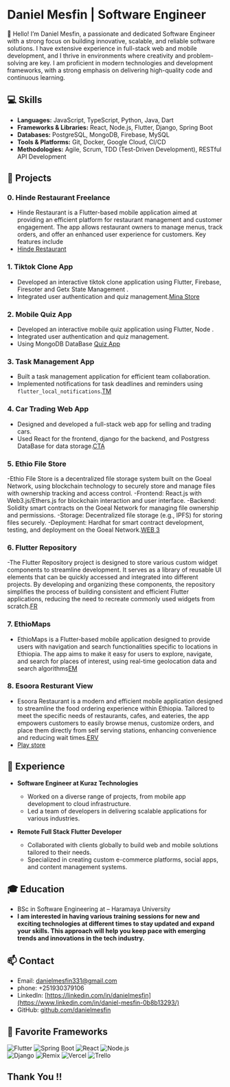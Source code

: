 

# Daniel Mesfin | Software Engineer

👋 Hello! I’m Daniel Mesfin, a passionate and dedicated Software Engineer with a strong focus on building innovative, scalable, and reliable software solutions. I have extensive experience in full-stack web and mobile development, and I thrive in environments where creativity and problem-solving are key. I am proficient in modern technologies and development frameworks, with a strong emphasis on delivering high-quality code and continuous learning.

## 💻 Skills

- **Languages:** JavaScript, TypeScript, Python, Java, Dart
- **Frameworks & Libraries:** React, Node.js, Flutter, Django, Spring Boot
- **Databases:** PostgreSQL, MongoDB, Firebase, MySQL
- **Tools & Platforms:** Git, Docker, Google Cloud, CI/CD
- **Methodologies:** Agile, Scrum, TDD (Test-Driven Development), RESTful API Development

## 🌟 Projects
### 0. Hinde Restaurant Freelance
   - Hinde Restaurant is a Flutter-based mobile application aimed at providing an efficient platform for restaurant management and customer engagement. The app allows restaurant owners to manage menus, track orders, and offer an enhanced user experience for customers. Key features include
   - [Hinde Restaurant](https://github.com/DanielMesfin/Indian-Restaurant-and-Sweet)
### 1. Tiktok Clone App
   - Developed an interactive tiktok clone  application using Flutter, Firebase, Firesoter and Getx State Management .
   - Integrated user authentication and quiz management.[Mina Store](https://github.com/DanielMesfin/MyShop)
### 2. Mobile Quiz App
   - Developed an interactive mobile quiz application using Flutter, Node .
   - Integrated user authentication and quiz management.
   - Using MongoDB DataBase [Quiz App](https://github.com/DanielMesfin/fullStack_Flutter_and_node_Game_app)

### 3. **Task Management App**
   - Built a task management application for efficient team collaboration.
   - Implemented notifications for task deadlines and reminders using `flutter_local_notifications`.[TM](https://github.com/DanielMesfin/taskmanagmenet-)

### 4. **Car Trading Web App**
   - Designed and developed a full-stack web app for selling and trading cars.
   - Used React for the frontend, django for the backend, and Postgress DataBase for data storage.[CTA](https://github.com/DanielMesfin/mekinaye)
### 5. **Ethio File Store**
   -Ethio File Store is a decentralized file storage system built on the Goeal Network, using blockchain technology to securely store and manage files with ownership tracking and access control.
   -Frontend: React.js with Web3.js/Ethers.js for blockchain interaction and user interface.
   -Backend: Solidity smart contracts on the Goeal Network for managing file ownership and permissions.
   -Storage: Decentralized file storage (e.g., IPFS) for storing files securely.
   -Deployment: Hardhat for smart contract development, testing, and deployment on the Goeal Network.[WEB 3](https://github.com/DanielMesfin/web3.0EthioDrive)
### 6. **Flutter Repository**
   -The Flutter Repository project is designed to store various custom widget components to streamline development. It serves as a library of reusable UI elements that can be quickly accessed and integrated into different projects. By developing and organizing these components, the repository simplifies the process of building consistent and efficient Flutter applications, reducing the need to recreate commonly used widgets from scratch.[FR](https://github.com/DanielMesfin/Flutter-widget-Component)

### 7. **EthioMaps**
- EthioMaps is a Flutter-based mobile application designed to provide users with navigation and search functionalities specific to locations in Ethiopia. The app aims to make it easy for users to explore, navigate, and search for places of interest, using real-time geolocation data and search algorithms[EM](https://github.com/DanielMesfin/EthioMaps_Flutter)

### 8. Esoora Resturant View 
- Esoora Restaurant is a modern and efficient mobile application designed to streamline the food ordering experience within Ethiopia. Tailored to meet the specific needs of restaurants, cafes, and eateries, the app empowers customers to easily browse menus, customize orders, and place them directly from self serving stations, enhancing convenience and reducing wait times.[ERV](https://github.com/ethioclicks/esoora_restaurant_view)
- [Play store](https://play.google.com/store/apps/details?id=com.ethioclicks.esoora_restaurant_view)


## 🚀 Experience

- **Software Engineer at Kuraz Technologies**
  - Worked on a diverse range of projects, from mobile app development to cloud infrastructure.
  - Led a team of developers in delivering scalable applications for various industries.

- **Remote Full Stack Flutter Developer**
  - Collaborated with clients globally to build web and mobile solutions tailored to their needs.
  - Specialized in creating custom e-commerce platforms, social apps, and content management systems.

## 🎓 Education

-  BSc in Software Engineering at – Haramaya University
- **I am interested in having various training sessions for new and exciting technologies at different times to stay updated and expand your skills. This approach will help you keep pace with emerging trends and innovations in the tech industry.**

## 📫 Contact

- Email: danielmesfin331@gmail.com
- phone: +251930379106
- LinkedIn: [https://linkedin.com/in/danielmesfin](https://www.linkedin.com/in/daniel-mesfin-0b8b13293/)
- GitHub: [github.com/danielmesfin](https://github.com/danielmesfin)
 ## 🚀 Favorite Frameworks

   
![Flutter](https://img.shields.io/badge/Flutter-02569B?style=for-the-badge&logo=flutter&logoColor=white)
![Spring Boot](https://img.shields.io/badge/Spring_Boot-6DB33F?style=for-the-badge&logo=spring-boot&logoColor=white) 
![React](https://img.shields.io/badge/React-20232A?style=for-the-badge&logo=react&logoColor=61DAFB)
![Node.js](https://img.shields.io/badge/Node.js-339933?style=for-the-badge&logo=nodedotjs&logoColor=white)<br>
![Django](https://img.shields.io/badge/Django-092E20?style=for-the-badge&logo=django&logoColor=white)
![Remix](https://img.shields.io/badge/Remix-000000?style=for-the-badge&logo=remix&logoColor=white)
![Vercel](https://img.shields.io/badge/Vercel-000000?style=for-the-badge&logo=vercel&logoColor=white) 
![Trello](https://img.shields.io/badge/Trello-0079BF?style=for-the-badge&logo=trello&logoColor=white)


## Thank You !!
